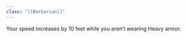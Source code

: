 ```yaml
---
class: "[[Barbarian]]"
---
```

Your speed increases by 10 feet while you aren’t wearing Heavy armor.